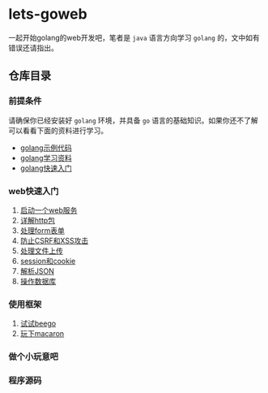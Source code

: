 # lets-goweb

一起开始golang的web开发吧，笔者是 `java` 语言方向学习 `golang` 的，文中如有错误还请指出。

## 仓库目录

### 前提条件

请确保你已经安装好 `golang` 环境，并具备 `go` 语言的基础知识。如果你还不了解可以看看下面的资料进行学习。

- [golang示例代码](https://github.com/biezhi/go-examples)
- [golang学习资料](https://github.com/lets-golang/learn-center)
- [golang快速入门](https://github.com/lets-golang/TechDoc)

### web快速入门

1. [启动一个web服务](/toc/quickstart/1.start-web-server.md)
2. [详解http包]()
3. [处理form表单]()
4. [防止CSRF和XSS攻击]()
5. [处理文件上传]()
6. [session和cookie]()
7. [解析JSON]()
7. [操作数据库]()

### 使用框架
 
1. [试试beego]()
2. [玩下macaron]()

### 做个小玩意吧

### 程序源码
